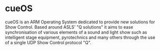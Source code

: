 # cueOS

cueOS is an ARM Operating System dedicated to provide new solutions for Show Control. Based around ASLS' "Q solutions" it aims to ease synchronisation of various elements of a sound and light show such as intelligent stage equipment, pyrotechnics and many others through the use of a single UDP Show Control protocol "Q". 
